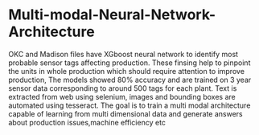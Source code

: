 # Multi-modal-Neural-Network-Architecture
OKC and Madison files have XGboost neural network to identify most probable sensor tags affecting production. These finsing help to pinpoint the units in whole production which should require attention to improve production, The models showed 80% accuracy and are trained on 3 year sensor data corresponding to around 500 tags for each plant. Text is extracted from web using selenium, images and bounding boxes are automated using tesseract. The goal is to train a multi modal architecture capable of learning from multi dimensional data and generate answers about production issues,machine efficiency etc
